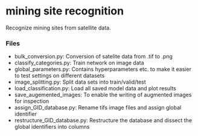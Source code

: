 # mining site recognition
Recognize mining sites from satellite data.

### Files
- bulk_conversion.py: Conversion of satelite data from .tif to .png
- classify_categories.py: Train network on image data
- global_parameters.py: Contains hyperparameters etc. to make it easier to test settings on different datasets
- image_splitting.py: Split data sets into train/valid/test
- load_classification.py: Load all saved model data and plot results
- save_augemented_images: To enable the writing of augmented images for inspection
- assign_GID_database.py: Rename tifs image files and assign global identifier
- restructure_GID_database.py: Restructure the database and dissect the global identifiers into columns
 
